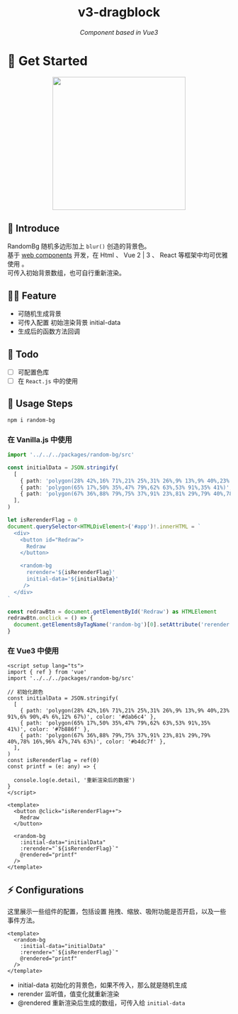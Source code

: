 

<div align="center">
	<h1 style="margin:10px">v3-dragblock</h1>
	<h6 align="center">Component based in Vue3</h6>
</div>


# 🌸 Get Started 

<p align="center">
  <img src="https://cdn.jsdelivr.net/gh/pinky-pig/pic-bed/imagesrandom-bg.gif"  height="300">
</p>


## 🎉 Introduce

RandomBg 随机多边形加上 `blur()` 创造的背景色。  
基于 [web components](https://developer.mozilla.org/en-US/docs/Web/Web_Components) 开发，在 Html 、 Vue 2 | 3 、 React 等框架中均可优雅使用 。  
可传入初始背景数组，也可自行重新渲染。

## 🏄‍♂️ Feature

- 可随机生成背景
- 可传入配置 初始渲染背景 initial-data 
- 生成后的函数方法回调


## 👊 Todo

- [ ] 可配置色库
- [ ] 在 `React.js` 中的使用

## 🍄 Usage Steps

```bash
npm i random-bg
```

### 在 Vanilla.js 中使用

```ts
import '../../../packages/random-bg/src'

const initialData = JSON.stringify(
  [
    { path: 'polygon(28% 42%,16% 71%,21% 25%,31% 26%,9% 13%,9% 40%,23% 91%,6% 90%,4% 6%,12% 67%)', color: '#dab6c4' },
    { path: 'polygon(65% 17%,50% 35%,47% 79%,62% 63%,53% 91%,35% 41%)', color: '#7b886f' },
    { path: 'polygon(67% 36%,88% 79%,75% 37%,91% 23%,81% 29%,79% 40%,78% 16%,96% 47%,74% 63%)', color: '#b4dc7f' },
  ],
)

let isRerenderFlag = 0
document.querySelector<HTMLDivElement>('#app')!.innerHTML = `
  <div>
    <button id="Redraw">
      Redraw
    </button>

    <random-bg 
      rerender='${isRerenderFlag}'
      initial-data='${initialData}'
     />
  </div>
`

const redrawBtn = document.getElementById('Redraw') as HTMLElement
redrawBtn.onclick = () => {
  document.getElementsByTagName('random-bg')[0].setAttribute('rerender', `${isRerenderFlag++}`)
}
```

### 在 Vue3 中使用

```vue
<script setup lang="ts">
import { ref } from 'vue'
import '../../../packages/random-bg/src'

// 初始化颜色
const initialData = JSON.stringify(
  [
    { path: 'polygon(28% 42%,16% 71%,21% 25%,31% 26%,9% 13%,9% 40%,23% 91%,6% 90%,4% 6%,12% 67%)', color: '#dab6c4' },
    { path: 'polygon(65% 17%,50% 35%,47% 79%,62% 63%,53% 91%,35% 41%)', color: '#7b886f' },
    { path: 'polygon(67% 36%,88% 79%,75% 37%,91% 23%,81% 29%,79% 40%,78% 16%,96% 47%,74% 63%)', color: '#b4dc7f' },
  ],
)
const isRerenderFlag = ref(0)
const printf = (e: any) => {

  console.log(e.detail, '重新渲染后的数据')
}
</script>

<template>
  <button @click="isRerenderFlag++">
    Redraw
  </button>

  <random-bg
    :initial-data="initialData"
    :rerender="`${isRerenderFlag}`"
    @rendered="printf"
  />
</template>
```

## ⚡ Configurations

这里展示一些组件的配置，包括设置 拖拽、缩放、吸附功能是否开启，以及一些事件方法。

```vue
<template>
  <random-bg
    :initial-data="initialData"
    :rerender="`${isRerenderFlag}`"
    @rendered="printf"
  />
</template>
```

- initial-data 初始化的背景色，如果不传入，那么就是随机生成
- rerender 监听值，值变化就重新渲染
- @rendered 重新渲染后生成的数组，可传入给 `initial-data`
